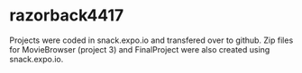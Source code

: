 # razorback4417


Projects were coded in snack.expo.io and transfered over to github. Zip files for MovieBrowser (project 3) and FinalProject were also created using snack.expo.io.
